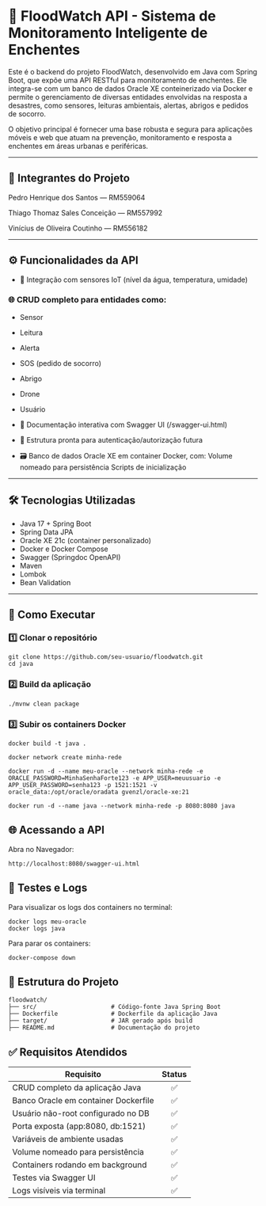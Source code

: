 # 🌊 FloodWatch API - Sistema de Monitoramento Inteligente de Enchentes
Este é o backend do projeto FloodWatch, desenvolvido em Java com Spring Boot, que expõe uma API RESTful para monitoramento de enchentes. Ele integra-se com um banco de dados Oracle XE conteinerizado via Docker e permite o gerenciamento de diversas entidades envolvidas na resposta a desastres, como sensores, leituras ambientais, alertas, abrigos e pedidos de socorro.

O objetivo principal é fornecer uma base robusta e segura para aplicações móveis e web que atuam na prevenção, monitoramento e resposta a enchentes em áreas urbanas e periféricas.

---

## 👥 Integrantes do Projeto

Pedro Henrique dos Santos — RM559064

Thiago Thomaz Sales Conceição — RM557992

Vinícius de Oliveira Coutinho — RM556182

---

## ⚙️ Funcionalidades da API
- 📡 Integração com sensores IoT (nível da água, temperatura, umidade)

### 🌐 CRUD completo para entidades como:
- Sensor
- Leitura
- Alerta
- SOS (pedido de socorro)
- Abrigo
- Drone
- Usuário

- 🧾 Documentação interativa com Swagger UI (/swagger-ui.html)

- 🔐 Estrutura pronta para autenticação/autorização futura

- 🗃️ Banco de dados Oracle XE em container Docker, com:
Volume nomeado para persistência
Scripts de inicialização

---

## 🛠️ Tecnologias Utilizadas

- Java 17 + Spring Boot
- Spring Data JPA
- Oracle XE 21c (container personalizado)
- Docker e Docker Compose
- Swagger (Springdoc OpenAPI)
- Maven
- Lombok
- Bean Validation

---

## 🚀 Como Executar

### 1️⃣ Clonar o repositório

```
git clone https://github.com/seu-usuario/floodwatch.git
cd java
```

### 2️⃣ Build da aplicação
```
./mvnw clean package
```

### 3️⃣ Subir os containers Docker
```
docker build -t java .

docker network create minha-rede

docker run -d --name meu-oracle --network minha-rede -e ORACLE_PASSWORD=MinhaSenhaForte123 -e APP_USER=meuusuario -e APP_USER_PASSWORD=senha123 -p 1521:1521 -v oracle_data:/opt/oracle/oradata gvenzl/oracle-xe:21

docker run -d --name java --network minha-rede -p 8080:8080 java
```

## 🌐 Acessando a API
Abra no Navegador: 
```
http://localhost:8080/swagger-ui.html
```

## 🧪 Testes e Logs
Para visualizar os logs dos containers no terminal:

```
docker logs meu-oracle
docker logs java
```
Para parar os containers:
```
docker-compose down
```

## 📂 Estrutura do Projeto
```
floodwatch/
├── src/                     # Código-fonte Java Spring Boot
├── Dockerfile               # Dockerfile da aplicação Java
├── target/                  # JAR gerado após build
├── README.md                # Documentação do projeto
```
## ✅ Requisitos Atendidos

| Requisito                         | Status |
| --------------------------------- | :----: |
| CRUD completo da aplicação Java   |   ✅   |
| Banco Oracle em container Dockerfile|   ✅   |
| Usuário não-root configurado no DB|   ✅   |
| Porta exposta (app:8080, db:1521) |   ✅   |
| Variáveis de ambiente usadas      |   ✅   |
| Volume nomeado para persistência  |   ✅   |
| Containers rodando em background  |   ✅   |
| Testes via Swagger UI             |   ✅   |
| Logs visíveis via terminal        |   ✅   |
